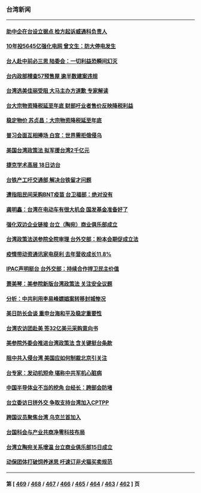 ### 台湾新闻
---
#### [助中企在台设立据点 检方起诉威通科负责人](../../pages/ncid1349361/n13825837.md) 
#### [10年投5645亿强化电网 曾文生：防大停电发生](../../pages/ncid1349361/n13825835.md) 
#### [台人赴中前必三思 陆委会：一切利益恐瞬间幻灭](../../pages/ncid1349361/n13825838.md) 
#### [台内政部稽查57预售屋 逾半数建案违规](../../pages/ncid1349361/n13825842.md) 
#### [台湾选美佳丽受阻 大马主办方道歉 专家解读](../../pages/ncid1349361/n13825713.md) 
#### [台大宗物资降税延至年底 财部吁业者售价反映降税利益](../../pages/ncid1349361/n13825812.md) 
#### [稳定物价 苏贞昌：大宗物资降税延至年底](../../pages/ncid1349361/n13825727.md) 
#### [普习会面互相捧场 白宫：世界需拒俄侵乌](../../pages/ncid1349361/n13825805.md) 
#### [美国台湾政策法 拟军援台湾2千亿元](../../pages/ncid1349361/n13825809.md) 
#### [捷克学术高层 18日访台](../../pages/ncid1349361/n13825803.md) 
#### [台铁产工吁交通部 解决台铁留才问题](../../pages/ncid1349361/n13825722.md) 
#### [遭指阻民间采购BNT疫苗 台卫福部：绝对没有](../../pages/ncid1349361/n13825748.md) 
#### [龚明鑫：台湾在电动车有很大机会 国发基金准备好了](../../pages/ncid1349361/n13825790.md) 
#### [强化双边企业链接 台立（陶宛）商业俱乐部成立](../../pages/ncid1349361/n13825798.md) 
#### [台湾政策法送参院全院审理 台外交部：盼本会期促成立法](../../pages/ncid1349361/n13825754.md) 
#### [疫情带动资通讯家电获利 去年营收成长11.8%](../../pages/ncid1349361/n13825721.md) 
#### [IPAC声明挺台 台外交部：持续合作捍卫民主价值](../../pages/ncid1349361/n13825720.md) 
#### [萧美琴：美参院新版台湾政策法 关注安全议题](../../pages/ncid1349361/n13825434.md) 
#### [分析：中共利用李易峰嫖娼案转移封城惨况](../../pages/ncid1349361/n13825355.md) 
#### [美日防长会谈 重申台海和平及稳定重要性](../../pages/ncid1349361/n13825361.md) 
#### [台湾农访团赴美 签32亿美元采购意向书](../../pages/ncid1349361/n13825288.md) 
#### [美参院外委会推进台湾政策法 含关键挺台条款](../../pages/ncid1349361/n13825205.md) 
#### [阻中共入侵台湾 美国应如何制裁北京引关注](../../pages/ncid1349361/n13825165.md) 
#### [台专家：发动机短命 堪称中共军机心脏病](../../pages/ncid1349361/n13825007.md) 
#### [中国半导体业不当的挖角 台经长：跨部会防堵](../../pages/ncid1349361/n13824761.md) 
#### [台立委访日拼外交 争取支持台湾加入CPTPP](../../pages/ncid1349361/n13824889.md) 
#### [跨国议员聚焦台湾 乌克兰首加入](../../pages/ncid1349361/n13825001.md) 
#### [台国科会与产业共商净零科技布局](../../pages/ncid1349361/n13824966.md) 
#### [台湾立陶宛关系增温 台立商业俱乐部15日成立](../../pages/ncid1349361/n13825017.md) 
#### [动保团体打破饲养迷思 吁速订非犬猫买卖规范](../../pages/ncid1349361/n13825031.md) 

---
#### 第 [ [469](./469.md) / [468](./468.md) / [467](./467.md) / [466](./466.md) / [465](./465.md) / [464](./464.md) / [463](./463.md) / [462](./462.md) ] 页
